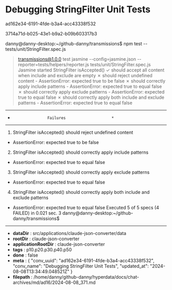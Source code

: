 # Debugging StringFilter Unit Tests

ad162e34-6191-4fde-b3a4-acc43338f532

3714a71d-b025-43e1-b9a2-b09b603317b3

danny@danny-desktop:~/github-danny/transmissions$ npm test -- tests/unit/StringFilter.spec.js
> transmissions@1.0.0 test
> jasmine --config=jasmine.json --reporter=tests/helpers/reporter.js tests/unit/StringFilter.spec.js
Jasmine started
  StringFilter
    isAccepted()
      ✓ should accept all content when include and exclude are empty
      ✗ should reject undefined content
        - AssertionError: expected true to be false
      ✗ should correctly apply include patterns
        - AssertionError: expected true to equal false
      ✗ should correctly apply exclude patterns
        - AssertionError: expected true to equal false
      ✗ should correctly apply both include and exclude patterns
        - AssertionError: expected true to equal false
**************************************************
*                    Failures                    *
**************************************************
1) StringFilter isAccepted() should reject undefined content
  - AssertionError: expected true to be false
2) StringFilter isAccepted() should correctly apply include patterns
  - AssertionError: expected true to equal false
3) StringFilter isAccepted() should correctly apply exclude patterns
  - AssertionError: expected true to equal false
4) StringFilter isAccepted() should correctly apply both include and exclude patterns
  - AssertionError: expected true to equal false
Executed 5 of 5 specs (4 FAILED) in 0.021 sec.
3
danny@danny-desktop:~/github-danny/transmissions$

---

* **dataDir** : src/applications/claude-json-converter/data
* **rootDir** : claude-json-converter
* **applicationRootDir** : claude-json-converter
* **tags** : p10.p20.p30.p40.p50
* **done** : false
* **meta** : {
  "conv_uuid": "ad162e34-6191-4fde-b3a4-acc43338f532",
  "conv_name": "Debugging StringFilter Unit Tests",
  "updated_at": "2024-08-08T13:34:49.048521Z"
}
* **filepath** : /home/danny/github-danny/hyperdata/docs/chat-archives/md/ad16/2024-08-08_371.md